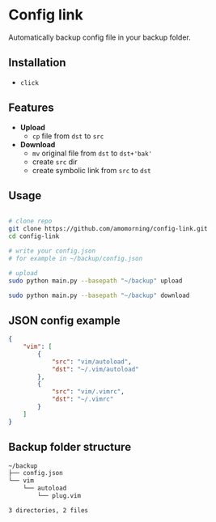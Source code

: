 # Config link

Automatically backup config file in your backup folder.

## Installation

- `click`

## Features

- **Upload**
  - `cp` file from `dst` to `src`
- **Download**
  - `mv` original file from `dst` to `dst+'bak'`
  - create `src` dir
  - create symbolic link from `src` to `dst`

## Usage

``` bash

# clone repo
git clone https://github.com/amomorning/config-link.git
cd config-link

# write your config.json 
# for example in ~/backup/config.json

# upload
sudo python main.py --basepath "~/backup" upload

sudo python main.py --basepath "~/backup" download
```

## JSON config example

``` json
{
    "vim": [
        {
            "src": "vim/autoload",
            "dst": "~/.vim/autoload"
        },
        {
            "src": "vim/.vimrc",
            "dst": "~/.vimrc"
        }
    ]
}
```

## Backup folder structure

``` txt
~/backup
├── config.json
└── vim
    └── autoload
        └── plug.vim

3 directories, 2 files
```
